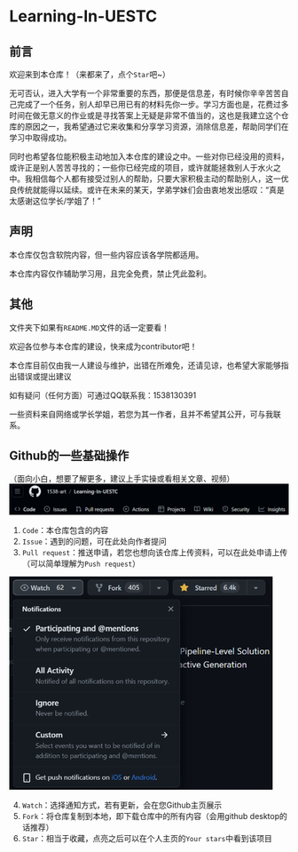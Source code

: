 # Learning-In-UESTC

## 前言

欢迎来到本仓库！（来都来了，点个`Star`吧~）

无可否认，进入大学有一个非常重要的东西，那便是信息差，有时候你辛辛苦苦自己完成了一个任务，别人却早已用已有的材料先你一步。学习方面也是，花费过多时间在做无意义的作业或是寻找答案上无疑是非常不值当的，这也是我建立这个仓库的原因之一，我希望通过它来收集和分享学习资源，消除信息差，帮助同学们在学习中取得成功。

同时也希望各位能积极主动地加入本仓库的建设之中。一些对你已经没用的资料，或许正是别人苦苦寻找的；一些你已经完成的项目，或许就能拯救别人于水火之中。我相信每个人都有接受过别人的帮助，只要大家积极主动的帮助别人，这一优良传统就能得以延续。或许在未来的某天，学弟学妹们会由衷地发出感叹：“真是太感谢这位学长/学姐了！”

## 声明

本仓库仅包含软院内容，但一些内容应该各学院都适用。

本仓库内容仅作辅助学习用，且完全免费，禁止凭此盈利。

## 其他

文件夹下如果有`README.MD`文件的话一定要看！

欢迎各位参与本仓库的建设，快来成为contributor吧！

本仓库目前仅由我一人建设与维护，出错在所难免，还请见谅，也希望大家能够指出错误或提出建议

如有疑问（任何方面）可通过QQ联系我：1538130391

一些资料来自网络或学长学姐，若您为其一作者，且并不希望其公开，可与我联系。

## Github的一些基础操作

（面向小白，想要了解更多，建议上手实操或看相关文章、视频）![图片](img/01.png)

1. `Code`：本仓库包含的内容
1. `Issue`：遇到的问题，可在此处向作者提问
1. `Pull request`：推送申请，若您也想向该仓库上传资料，可以在此处申请上传（可以简单理解为`Push request`）

<img src="img/02.png" alt="图片" style="zoom:67%;" />

4. `Watch`：选择通知方式，若有更新，会在您Github主页展示
5. `Fork`：将仓库复制到本地，即下载仓库中的所有内容（会用github desktop的话推荐）
6. `Star`：相当于收藏，点亮之后可以在个人主页的`Your stars`中看到该项目